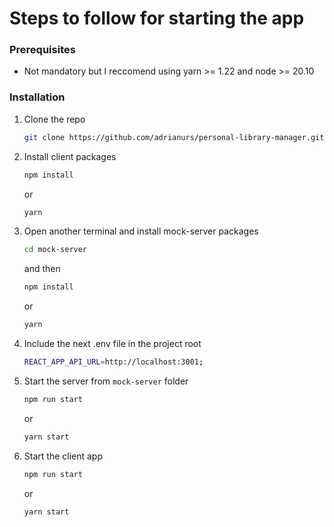 # Steps to follow for starting the app
### Prerequisites

- Not mandatory but I reccomend using yarn >= 1.22 and node >= 20.10

### Installation

1. Clone the repo
   ```sh
   git clone https://github.com/adrianurs/personal-library-manager.git
   ```
3. Install client packages
   ```sh
   npm install
   ```
   or
   ```sh
   yarn
   ```
3. Open another terminal and install mock-server packages
   ```sh
   cd mock-server
   ``` 

   and then
   ```sh
   npm install
   ```
   or
   ```sh
   yarn
   ```
4. Include the next .env file in the project root
   ```sh
   REACT_APP_API_URL=http://localhost:3001;
   ```

5. Start the server from `mock-server` folder
   ```sh
   npm run start
   ```
   or
   ```sh
   yarn start
   ```

5. Start the client app
   ```sh
   npm run start
   ```
   or
   ```sh
   yarn start
   ```




 

